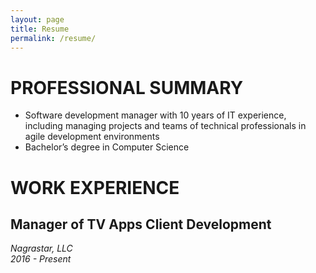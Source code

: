 ```yaml
---
layout: page
title: Resume
permalink: /resume/
---
```


# PROFESSIONAL SUMMARY
*	Software development manager with 10 years of IT experience, including managing projects and teams of technical professionals in agile development environments
*	Bachelor’s degree in Computer Science

# WORK EXPERIENCE

## Manager of TV Apps Client Development
_Nagrastar, LLC_  
_2016 - Present_

